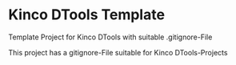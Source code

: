 # Kinco DTools Template

Template Project for Kinco DTools with suitable .gitignore-File

This project has a gitignore-File suitable for Kinco DTools-Projects
